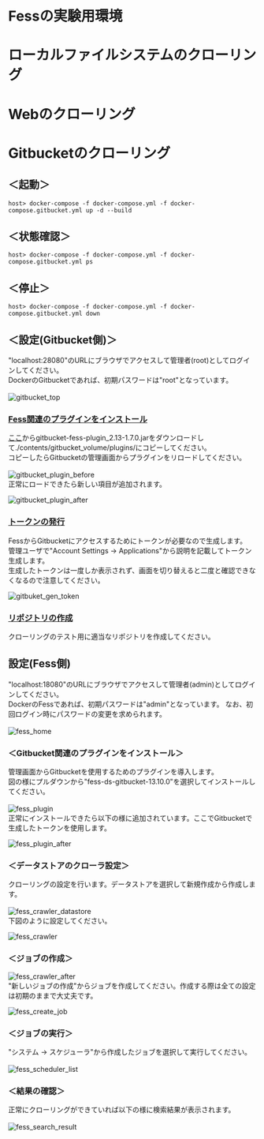 # Fessの実験用環境


# ローカルファイルシステムのクローリング

# Webのクローリング

# Gitbucketのクローリング

## ＜起動＞
```
host> docker-compose -f docker-compose.yml -f docker-compose.gitbucket.yml up -d --build
```

## ＜状態確認＞
```
host> docker-compose -f docker-compose.yml -f docker-compose.gitbucket.yml ps 
```

## ＜停止＞
```
host> docker-compose -f docker-compose.yml -f docker-compose.gitbucket.yml down
```

## ＜設定(Gitbucket側)＞
"localhost:28080"のURLにブラウザでアクセスして管理者(root)としてログインしてください。<br>
DockerのGitbucketであれば、初期パスワードは"root"となっています。<br>
<br>
![gitbucket_top](./figures/gitbucket_top.png)

### <u>Fess関連のプラグインをインストール</u>
[ここ](https://mvnrepository.com/artifact/org.codelibs.gitbucket/gitbucket-fess-plugin_2.13/1.7.0)からgitbucket-fess-plugin_2.13-1.7.0.jarをダウンロードして./contents/gitbucket_volume/plugins/にコピーしてください。<br>
コピーしたらGitbucketの管理画面からプラグインをリロードしてください。<br>
<br>
![gitbucket_plugin_before](./figures/gitbucket_plugin_before.png)
<br>
正常にロードできたら新しい項目が追加されます。<br>

![gitbucket_plugin_after](./figures/gitbucket_plugin_after.png)

### <u>トークンの発行</u>
FessからGitbucketにアクセスするためにトークンが必要なので生成します。<br>
管理ユーザで"Account Settings -> Applications"から説明を記載してトークン生成します。<br>
生成したトークンは一度しか表示されず、画面を切り替えると二度と確認できなくなるので注意してください。<br>

![gitbuket_gen_token](./figures/gitbucket_gen_token.png)


### <u>リポジトリの作成</u>
クローリングのテスト用に適当なリポジトリを作成してください。

## 設定(Fess側)
"localhost:18080"のURLにブラウザでアクセスして管理者(admin)としてログインしてください。<br>
DockerのFessであれば、初期パスワードは"admin"となっています。
なお、初回ログイン時にパスワードの変更を求められます。<br>
<br>
![fess_home](./figures/fess_top.png)

### ＜Gitbucket関連のプラグインをインストール＞
管理画面からGitbucketを使用するためのプラグインを導入します。<br>
図の様にプルダウンから"fess-ds-gitbucket-13.10.0"を選択してインストールしてください。<br>
<br>
![fess_plugin](./figures/fess_plugin.png)
<br>
正常にインストールできたら以下の様に追加されています。ここでGitbucketで生成したトークンを使用します。<br>

![fess_plugin_after](./figures/fess_plugin_after.png)

### ＜データストアのクローラ設定＞
クローリングの設定を行います。データストアを選択して新規作成から作成します。<br>
<br>
![fess_crawler_datastore](./figures/fess_crawler_datastore.png)
<br>
下図のように設定してください。<br>

![fess_crawler](./figures/fess_crawler.png)

### ＜ジョブの作成＞
![fess_crawler_after](./figures/fess_crawler_after.png)
<br>
"新しいジョブの作成"からジョブを作成してください。作成する際は全ての設定は初期のままで大丈夫です。<br>

![fess_create_job](./figures/fess_create_job.png)


### ＜ジョブの実行＞
"システム -> スケジューラ"から作成したジョブを選択して実行してください。<br>
<br>
![fess_scheduler_list](./figures/fess_scheduler_list.png)

### ＜結果の確認＞
正常にクローリングができていれば以下の様に検索結果が表示されます。<br>
<br>
![fess_search_result](./figures/fess_search_result.png)